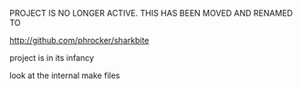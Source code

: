 PROJECT IS NO LONGER ACTIVE. THIS HAS BEEN MOVED AND RENAMED TO 

http://github.com/phrocker/sharkbite


project is in its infancy

look at the internal make files
